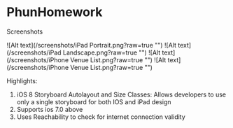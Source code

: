 PhunHomework
============

Screenshots

![Alt text](/screenshots/iPad Portrait.png?raw=true "")
![Alt text](/screenshots/iPad Landscape.png?raw=true "")
![Alt text](/screenshots/iPhone Venue List.png?raw=true "")
![Alt text](/screenshots/iPhone Venue List.png?raw=true "")

Highlights:

1. iOS 8 Storyboard Autolayout and Size Classes: Allows developers to use only a single storyboard for both IOS and iPad design
2. Supports ios 7.0 above
3. Uses Reachability to check for internet connection validity
